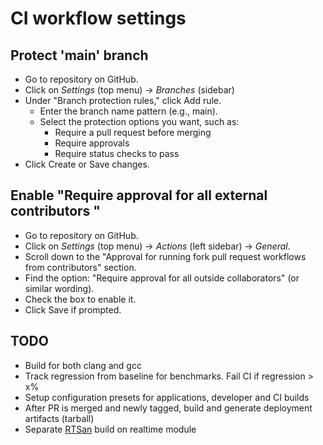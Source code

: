 # CI workflow settings

## Protect 'main' branch

- Go to repository on GitHub.
- Click on *Settings* (top menu) -> *Branches* (sidebar)
- Under "Branch protection rules," click Add rule.
  - Enter the branch name pattern (e.g., main).
  - Select the protection options you want, such as:
    - Require a pull request before merging
    - Require approvals
    - Require status checks to pass
- Click Create or Save changes.

## Enable "Require approval for all external contributors "

- Go to repository on GitHub. 
- Click on *Settings* (top menu) → *Actions* (left sidebar) → *General*.
- Scroll down to the "Approval for running fork pull request workflows from contributors" section.
- Find the option: "Require approval for all outside collaborators" (or similar wording).
- Check the box to enable it.
- Click Save if prompted.

## TODO
- Build for both clang and gcc
- Track regression from baseline for benchmarks. Fail CI if regression > x%
- Setup configuration presets for applications, developer and CI builds
- After PR is merged and newly tagged, build and generate deployment artifacts (tarball)
- Separate [RTSan](https://clang.llvm.org/docs/RealtimeSanitizer.html) build on realtime module 